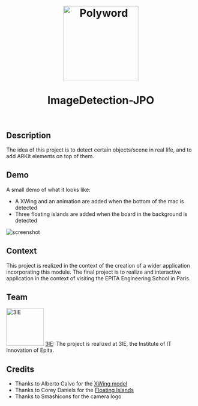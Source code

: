 <h1 align="center">
  <br>
  <a ><img src="https://raw.githubusercontent.com/Binb1/JPO-ImageDetection/master/Ressources/Icon.png" alt="Polyword" width="200"></a>
  <br><br>
  ImageDetection-JPO
  <br><br>
</h1>

## Description

The idea of this project is to detect certain objects/scene in real life, and to add ARKit elements on top of them.

## Demo

A small demo of what it looks like:

- A XWing and an animation are added when the bottom of the mac is detected
- Three floating islands are added when the board in the background is detected

![screenshot](https://raw.githubusercontent.com/Binb1/JPO-ImageDetection/master/Ressources/demo.gif)


## Context

This project is realized in the context of the creation of a wider application incorporating this module.
The final project is to realize and interactive application in the context of visiting the EPITA Engineering School in Paris.

## Team
<img src="https://raw.githubusercontent.com/Binb1/JPO-ImageDetection/master/Ressources/3IE.png" alt="3IE" width="100"> [3IE](https://www.3ie.fr): The project is realized at 3IE, the Institute of IT Innovation of Epita.

## Credits

- Thanks to Alberto Calvo for the [XWing model](https://poly.google.com/view/d6Xadlg51aC)
- Thanks to Corey Daniels for the [Floating Islands](https://poly.google.com/view/1tmAsnTMZnw)
- Thanks to Smashicons for the camera logo



